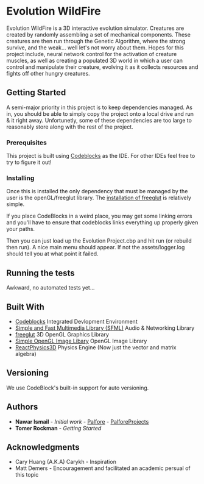 # Evolution WildFire

Evolution WildFire is a 3D interactive evolution simulator. Creatures are created by randomly assembling a set of mechanical components. These creatures are then run through the Genetic Algorithm, where the strong survive, and the weak... well let's not worry about them. Hopes for this project include, neural network control for the activation of creature muscles, as well as creating a populated 3D world in which a user can control and manipulate their creature, evolving it as it collects resources and fights off other hungry creatures.  

## Getting Started

A semi-major priority in this project is to keep dependencies managed. As in, you should be able to simply copy the project onto a local drive and run & it right away. Unfortunetly, some of these dependencies are too large to reasonably store along with the rest of the project.

### Prerequisites

This project is built using [Codeblocks](http://www.codeblocks.org/) as the IDE. For other IDEs feel free to try to figure it out!

### Installing

Once this is installed the only dependency that must be managed by the user is the openGL/freeglut library. The [installation of freeglut](http://wiki.codeblocks.org/index.php/Using_FreeGlut_with_Code::Blocks) is relatively simple. 

If you place CodeBlocks in a weird place, you may get some linking errors and you'll have to ensure that codeblocks links everything up properly given your paths.

Then you can just load up the Evolution Project.cbp and hit run (or rebuild then run). A nice main menu should appear. If not the assets/logger.log should tell you at what point it failed.

## Running the tests

Awkward, no automated tests yet...

## Built With

* [Codeblocks](http://www.codeblocks.org/) Integrated Devlopment Environment
* [Simple and Fast Multimedia Library (SFML)](https://www.sfml-dev.org/index.php) Audio & Networking Library
* [freeglut](https://www.transmissionzero.co.uk/software/freeglut-devel/) 3D OpenGL Graphics Library
* [Simple OpenGL Image Libary](http://www.lonesock.net/soil.html) OpenGL Image Library
* [ReactPhysics3D](http://www.reactphysics3d.com/) Physics Engine (Now just the vector and matrix algebra)

<!--
## Contributing

Please read [CONTRIBUTING.md](https://gist.github.com/PurpleBooth/b24679402957c63ec426) for details on our code of conduct, and the process for submitting pull requests to us.
-->
## Versioning

We use CodeBlock's built-in support for auto versioning.

## Authors

* **Nawar Ismail** - *Initial work* - [Palfore](https://github.com/Palfore) - [PalforeProjects](https://palforeprojects.com)
* **Tomer Rockman** - *Getting Started*

<!--
## License

This project is licensed under the MIT License - see the [LICENSE.md](LICENSE.md) file for details
-->
## Acknowledgments

* Cary Huang (A.K.A) Carykh - Inspiration
* Matt Demers - Encouragement and facilitated an academic persual of this topic
